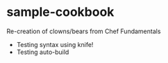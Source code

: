 # sample-cookbook

Re-creation of clowns/bears from Chef Fundamentals
- Testing syntax using knife!
- Testing auto-build
